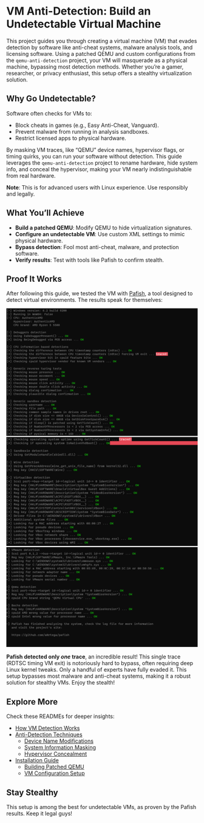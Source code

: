 

# VM Anti-Detection: Build an Undetectable Virtual Machine

This project guides you through creating a virtual machine (VM) that evades detection by software like anti-cheat systems, malware analysis tools, and licensing software. Using a patched QEMU and custom configurations from the `qemu-anti-detection` project, your VM will masquerade as a physical machine, bypassing most detection methods. Whether you’re a gamer, researcher, or privacy enthusiast, this setup offers a stealthy virtualization solution.

## Why Go Undetectable?

Software often checks for VMs to:
- Block cheats in games (e.g., Easy Anti-Cheat, Vanguard).
- Prevent malware from running in analysis sandboxes.
- Restrict licensed apps to physical hardware.

By masking VM traces, like “QEMU” device names, hypervisor flags, or timing quirks, you can run your software without detection. This guide leverages the `qemu-anti-detection` project to rename hardware, hide system info, and conceal the hypervisor, making your VM nearly indistinguishable from real hardware.

**Note**: This is for advanced users with Linux experience. Use responsibly and legally.

## What You’ll Achieve

- **Build a patched QEMU**: Modify QEMU to hide virtualization signatures.
- **Configure an undetectable VM**: Use custom XML settings to mimic physical hardware.
- **Bypass detection**: Fool most anti-cheat, malware, and protection software.
- **Verify results**: Test with tools like Pafish to confirm stealth.

## Proof It Works

After following this guide, we tested the VM with [Pafish](https://github.com/a0rtega/pafish), a tool designed to detect virtual environments. The results speak for themselves:

![Pafish Screenshot 1](./screenshots/pafish1.png)
![Pafish Screenshot 2](./screenshots/pafish2.jpg)
![Pafish Screenshot 3](./screenshots/pafish3.png)

**Pafish detected only *one* trace**, an incredible result! This single trace (RDTSC timing VM exit) is notoriously hard to bypass, often requiring deep Linux kernel tweaks. Only a handful of experts have fully evaded it. This setup bypasses most malware and anti-cheat systems, making it a robust solution for stealthy VMs. Enjoy the stealth! 

## Explore More

Check these READMEs for deeper insights:
- [How VM Detection Works](https://github.com/so1icitx/vm-anti-detection/tree/main/How%20VM%20detection%20works)
- [Anti-Detection Techniques](https://github.com/so1icitx/vm-anti-detection/tree/main/Anti-Detection%20Techniques)
  - [Device Name Modifications](https://github.com/so1icitx/vm-anti-detection/tree/main/Anti-Detection%20Techniques/Device%20Name%20Modifications)
  - [System Information Masking](https://github.com/so1icitx/vm-anti-detection/tree/main/Anti-Detection%20Techniques/System%20Information%20Masking)
  - [Hypervisor Concealment](https://github.com/so1icitx/vm-anti-detection/tree/main/Anti-Detection%20Techniques/Hypervisor%20Concealment)
- [Installation Guide](https://github.com/so1icitx/vm-anti-detection/tree/main/Installation/Guide)
  - [Building Patched QEMU](https://github.com/so1icitx/vm-anti-detection/tree/main/Installation/Patching)
  - [VM Configuration Setup](https://github.com/so1icitx/vm-anti-detection/tree/main/Installation/Configuration%20Setup)

## Stay Stealthy

This setup is among the best for undetectable VMs, as proven by the Pafish results. Keep it legal guys!


